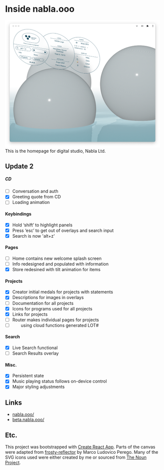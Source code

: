 # Inside nabla.ooo

![nabla.ooo](./public/images/lightNabla.png)
This is the homepage for digital studio, Nabla Ltd.

## Update 2

##### CD

- [ ] Conversation and auth
- [x] Greeting quote from CD
- [ ] Loading animation

#### Keybindings

- [x] Hold ‘shift’ to highlight panels
- [x] Press ‘esc’ to get out of overlays and search input
- [x] Search is now 'alt+z'

#### Pages

- [ ] Home contains new welcome splash screen
- [ ] Info redesigned and populated with information
- [x] Store redesined with tilt animation for items

#### Projects

- [x] Creator initial medals for projects with statements
- [x] Descriptions for images in overlays
- [ ] Documentation for all projects
- [x] Icons for programs used for all projects
- [x] Links for projects
- [ ] Router makes individual pages for projects
- [ ] &nbsp;&nbsp;&nbsp;&nbsp;&nbsp;&nbsp; using cloud functions generated LOT#

#### Search

- [x] Live Search functional
- [ ] Search Results overlay

#### Misc.

- [x] Persistent state
- [x] Music playing status follows on-device control
- [x] Major styling adjustments

## Links

- [nabla.ooo/](https://nabla.ooo/)
- [beta.nabla.ooo/](https://beta.nabla.ooo/)

## Etc.

This project was bootstrapped with [Create React App](https://github.com/facebook/create-react-app).
Parts of the canvas were adapted from [frosty-reflector](https://codesandbox.io/s/23xxw) by Marco Ludovico Perego.
Many of the SVG icons used were either created by me or sourced from [The Noun Project](https://thenounproject.com/).
